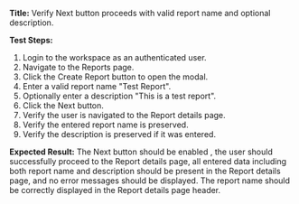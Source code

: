 **Title:** Verify Next button proceeds with valid report name and optional description.

**Test Steps:**
1. Login to the workspace as an authenticated user.
2. Navigate to the Reports page.
3. Click the Create Report button to open the modal.
4. Enter a valid report name "Test Report".
5. Optionally enter a description "This is a test report".
6. Click the Next button.
7. Verify the user is navigated to the Report details page.
7. Verify the entered report name is preserved.
8. Verify the description is preserved if it was entered.

**Expected Result:**
The Next button should be enabled , the user should successfully proceed to the Report details page, all entered data including both report name and description should be present in the Report details page, and no error messages should be displayed. The report name should be correctly displayed in the Report details page header.